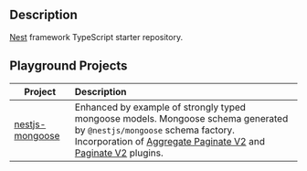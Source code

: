 ## Description

[Nest](https://github.com/nestjs/nest) framework TypeScript starter repository.

## Playground Projects

| Project                                            | Description                                                                                                                                                                                                                                                                                                |
| -------------------------------------------------- | :--------------------------------------------------------------------------------------------------------------------------------------------------------------------------------------------------------------------------------------------------------------------------------------------------------- |
| [nestjs-mongoose](../../tree/main/nestjs-mongoose) | Enhanced by example of strongly typed mongoose models. Mongoose schema generated by `@nestjs/mongoose` schema factory. Incorporation of [Aggregate Paginate V2](https://github.com/aravindnc/mongoose-aggregate-paginate-v2) and [Paginate V2](https://github.com/aravindnc/mongoose-paginate-v2) plugins. |
